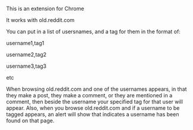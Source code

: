 This is an extension for Chrome

It works with old.reddit.com

You can put in a list of usersnames, and a tag for them in the format of:

username1,tag1

username2,tag2

username3,tag3

etc

When browsing old.reddit.com and one of the usernames appears, in that they make a post, they make a comment, or they are mentioned in a comment, then beside the username your specified tag for that user will appear.
Also, when you browse old.reddit.com and if a username to be tagged appears, an alert will show that indicates a username has been found on that page.
